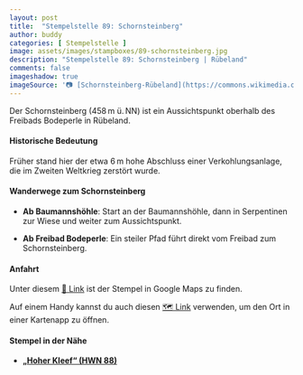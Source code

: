 ```yaml
---
layout: post
title:  "Stempelstelle 89: Schornsteinberg"
author: buddy
categories: [ Stempelstelle ]
image: assets/images/stampboxes/89-schornsteinberg.jpg
description: "Stempelstelle 89: Schornsteinberg | Rübeland"
comments: false
imageshadow: true
imageSource: '📷 [Schornsteinberg-Rübeland](https://commons.wikimedia.org/wiki/File:Schornsteinberg-R%C3%BCbeland.jpg) von <a href="https://de.wikipedia.org/wiki/Benutzer:Hejkal" class="extiw" title="de:Benutzer:Hejkal">Benutzer:Hejkal</a> unter Lizenz [CC BY-SA 2.0 de](https://creativecommons.org/licenses/by-sa/2.0/de/deed.en)'
---
```


Der Schornsteinberg (458 m ü. NN) ist ein Aussichtspunkt oberhalb des Freibads Bodeperle in Rübeland.

#### Historische Bedeutung

Früher stand hier der etwa 6 m hohe Abschluss einer Verkohlungsanlage, die im Zweiten Weltkrieg zerstört wurde.

#### Wanderwege zum Schornsteinberg

- **Ab Baumannshöhle**: Start an der Baumannshöhle, dann in Serpentinen zur Wiese und weiter zum Aussichtspunkt.

- **Ab Freibad Bodeperle**: Ein steiler Pfad führt direkt vom Freibad zum Schornsteinberg.

#### Anfahrt

Unter diesem [📍 Link](https://www.google.com/maps/dir/?api=1&origin=&destination=51.75973%2C%2010.85047) ist der Stempel in Google Maps zu finden.

<div class="android-only">
  Auf einem Handy kannst du auch diesen 
  <a href="geo:51.75973,10.85047">🗺️ Link</a> 
  verwenden, um den Ort in einer Kartenapp zu öffnen.
  <p></p>
</div>

#### Stempel in der Nähe

- [**„Hoher Kleef“ (HWN 88)**](/stempelstelle-88-aussichtspavillon-hoher-kleef)
